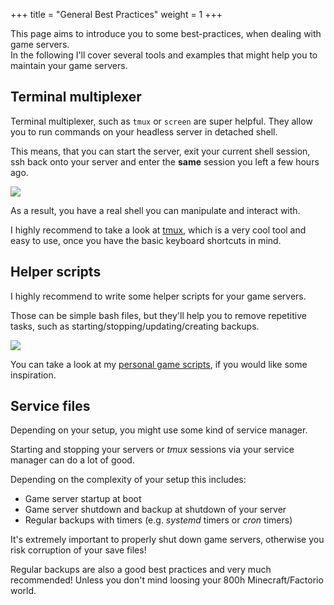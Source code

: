 +++
title = "General Best Practices"
weight = 1
+++

This page aims to introduce you to some best-practices, when dealing with game servers.  
In the following I'll cover several tools and examples that might help you to maintain your game servers.

## Terminal multiplexer

Terminal multiplexer, such as `tmux` or `screen` are super helpful.
They allow you to run commands on your headless server in detached shell.

This means, that you can start the server, exit your current shell session, ssh back onto your server and enter the **same** session you left a few hours ago.

<div class="gif">
    <img src="/best_practices/tmux_demo.gif" style="width:auto;"></img>
</div>

As a result, you have a real shell you can manipulate and interact with.

I highly recommend to take a look at [tmux](https://github.com/tmux/tmux/wiki), which is a very cool tool and easy to use, once you have the basic keyboard shortcuts in mind.

## Helper scripts

I highly recommend to write some helper scripts for your game servers.

Those can be simple bash files, but they'll help you to remove repetitive tasks, such as starting/stopping/updating/creating backups.

<div class="gif">
    <img src="/best_practices/helper_script_demo.gif" style="width:auto;"></img>
</div>

You can take a look at my [personal game scripts](https://github.com/Nukesor/gamescripts/blob/master/bin/factorio.sh), if you would like some inspiration.

## Service files

Depending on your setup, you might use some kind of service manager.

Starting and stopping your servers or _tmux_ sessions via your service manager can do a lot of good.

Depending on the complexity of your setup this includes:

- Game server startup at boot
- Game server shutdown and backup at shutdown of your server
- Regular backups with timers (e.g. _systemd_ timers or _cron_ timers)

It's extremely important to properly shut down game servers, otherwise you risk corruption of your save files!

Regular backups are also a good best practices and very much recommended! Unless you don't mind loosing your 800h Minecraft/Factorio world.
